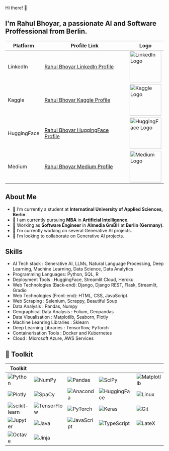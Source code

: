 Hi there! 👋

## I'm **Rahul Bhoyar**, a passionate **AI** and **Software Proffessional** from Berlin.

| Platform   | Profile Link                                      | Logo                                          |
|------------|---------------------------------------------------|-----------------------------------------------|
| LinkedIn   | [Rahul Bhoyar LinkedIn Profile](https://www.linkedin.com/in/rahul-bhoyar-1a04a7215) | <img src="https://upload.wikimedia.org/wikipedia/commons/thumb/c/ca/LinkedIn_logo_initials.png/600px-LinkedIn_logo_initials.png" alt="LinkedIn Logo" style="width: 100px;"/> |
| Kaggle     | [Rahul Bhoyar Kaggle Profile](https://www.kaggle.com/rrb8695) | <img src="https://upload.wikimedia.org/wikipedia/commons/7/7c/Kaggle_logo.png" alt="Kaggle Logo" style="width: 100px;"/> |
| HuggingFace| [Rahul Bhoyar HuggingFace Profile](https://huggingface.co/rahul-bhoyar-1995) | <img src="https://huggingface.co/front/assets/hugging_face_logo.svg" alt="HuggingFace Logo" style="width: 100px;"/> |
| Medium     | [Rahul Bhoyar Medium Profile](https://medium.com/@rahulbhoyaroffice) | <img src="https://upload.wikimedia.org/wikipedia/commons/2/27/Medium_logo.svg" alt="Medium Logo" style="width: 100px;"/> |


## About Me

- 🔭 I’m currently a student at **Internatinal University of Applied Sciences, Berlin**.
- 🔭 I am currently pursuing **MBA** in **Artificial Intelligence**.
- 🔭 Working as **Software Engineer** in **Almedia GmBH** at **Berlin (Germany)**.
- 🌱 I’m currently working on several Generative AI projects.
- 👯 I’m looking to collaborate on Generative AI projects.

## Skills
- AI Tech stack : Generative AI, LLMs, Natural Language Processing, Deep Learning, Machine Learning, Data Science, Data Analytics
- Programming Languages: Python, SQL, R
- Deployment Tools : HuggingFace, Streamlit Cloud, Heroku
- Web Technologies (Back-end): Django, Django REST, Flask, Streamlit, Gradio
- Web Technologies (Front-end): HTML, CSS, JavaScript.
- Web Scraping : Selenium, Scrappy, Beautiful Soup
- Data Analysis : Pandas, Numpy
- Geographical Data Analysis : Folium, Geopandas
- Data Visualisation : Matplotlib, Seaborn, Plotly
- Machine Leanring Libraries : Sklearn
- Deep Learning Libraries : Tensorflow, PyTorch
- Containerisation Tools : Docker and Kubernetes
- Cloud : Microsoft Azure, AWS Services


🧰 Toolkit 
----------

| Toolkit | | | | |
| --- | --- | --- | --- | --- |
| ![Python](https://img.shields.io/badge/Python-0d22a4?style=for-the-badge&logo=python&logoColor=white) | ![NumPy](https://img.shields.io/badge/numpy-%23013243.svg?style=for-the-badge&logo=numpy&logoColor=white) | ![Pandas](https://img.shields.io/badge/pandas-%23150458.svg?style=for-the-badge&logo=pandas&logoColor=white) | ![SciPy](https://img.shields.io/badge/SciPy-%230C55A5.svg?style=for-the-badge&logo=scipy&logoColor=%white) | ![Matplotlib](https://img.shields.io/badge/matplotlib-327ac6?style=for-the-badge&logo=data:matplotlib.org/_static/images/documentation&logoColor=white) |
| ![Plotly](https://img.shields.io/badge/Plotly-1c92cf?style=for-the-badge&logo=plotly&logoColor=white) | ![SpaCy](https://img.shields.io/badge/spacy-55c9c2?style=for-the-badge&logo=spacy&logoColor=white) | ![Anaconda](https://img.shields.io/badge/Anaconda-44A833.svg?style=for-the-badge&logo=Anaconda&logoColor=white) | ![HuggingFace](https://img.shields.io/badge/hugging_face-%23FFE953.svg?style=for-the-badge&logo=data:https://huggingface.co/front/assets/huggingface_logo-noborder&logoColor=black) | ![Linux](https://img.shields.io/badge/Linux-FCC624?style=for-the-badge&logo=linux&logoColor=black) |
| ![scikit-learn](https://img.shields.io/badge/scikit--learn-%23F7931E.svg?style=for-the-badge&logo=scikit-learn&logoColor=white) | ![TensorFlow](https://img.shields.io/badge/TensorFlow-%23FF6F00.svg?style=for-the-badge&logo=TensorFlow&logoColor=white) | ![PyTorch](https://img.shields.io/badge/PyTorch-%23EE4C2C.svg?style=for-the-badge&logo=PyTorch&logoColor=white) | ![Keras](https://img.shields.io/badge/Keras-%23D00000.svg?style=for-the-badge&logo=Keras&logoColor=white) | ![Git](https://img.shields.io/badge/git-%23F05033.svg?style=for-the-badge&logo=git&logoColor=white) |
| ![Jupyter](https://img.shields.io/badge/Jupyter-F37626.svg?style=for-the-badge&logo=Jupyter&logoColor=white) | ![Java](https://img.shields.io/badge/java-%23ED8B00.svg?style=for-the-badge&logo=openjdk&logoColor=white) | ![JavaScript](https://img.shields.io/badge/JavaScript-F7DF1E.svg?style=for-the-badge&logo=JavaScript&logoColor=black) | ![TypeScript](https://img.shields.io/badge/typescript-84af1d?style=for-the-badge&logo=typescript&logoColor=white) | ![LateX](https://img.shields.io/badge/latex-%23008080.svg?style=for-the-badge&logo=latex&logoColor=white) |
| ![Octave](https://img.shields.io/badge/Octave-%2300599C.svg?style=for-the-badge&logo=Octave&logoColor=white) | ![Jinja](https://img.shields.io/badge/jinja2-2C2D72.svg?style=for-the-badge&logo=jinja&logoColor=white) | | | |

